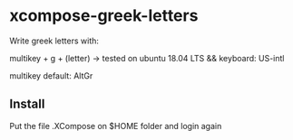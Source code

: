 # xcompose-greek-letters
Write greek letters with: 

multikey + g + (letter)  -> tested on ubuntu 18.04 LTS && keyboard: US-intl

multikey default: AltGr

## Install
Put the file .XCompose on $HOME folder and login again

